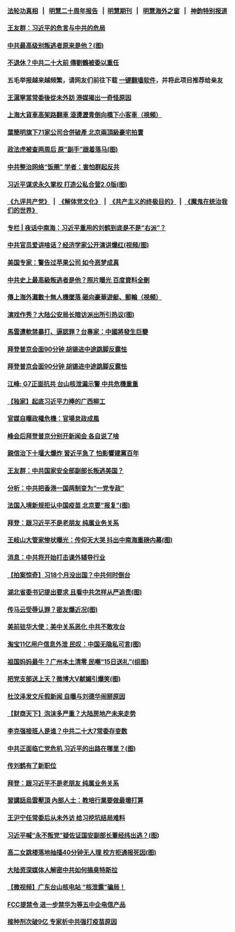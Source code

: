 #### [法轮功真相](https://github.com/gfw-breaker/truth/blob/master/README.md?t=0) &nbsp;&nbsp;|&nbsp;&nbsp; [明慧二十周年报告](https://github.com/gfw-breaker/mh-reports/blob/master/README.md?t=0) &nbsp;&nbsp;|&nbsp;&nbsp;[明慧期刊](https://github.com/gfw-breaker/mh-qikan) &nbsp;&nbsp;|&nbsp;&nbsp; [明慧海外之窗](https://github.com/gfw-breaker/mh-news/blob/master/README.md?t=0) &nbsp;&nbsp;|&nbsp;&nbsp; [神韵特别报道](https://github.com/gfw-breaker/mh-news/blob/master/shenyun.md?t=0)
#### [ 王友群：习近平的危言与中共的危局](https://github.com/gfw-breaker/banned-news3/blob/master/pages/nsc413/n13026959.md)
#### [ 中共最高级别叛逃者原来是他？(图)](https://github.com/gfw-breaker/banned-news3/blob/master/pages/p2/975296.md)
#### [ 不退休？中共二十大前 傳劉鶴被委以重任](https://github.com/gfw-breaker/banned-news3/blob/master/pages/soh5/516659.md)
#### 五毛举报越来越频繁，请网友们前往下载 [一键翻墙软件](https://github.com/gfw-breaker/ssr-accounts)，并将此项目推荐给亲友
#### [ 王滬寧當常委後從未外訪 港媒揭出一奇怪原因](https://github.com/gfw-breaker/banned-news3/blob/master/pages/soh5/516539.md)
#### [ 上海大貨車高架路翻車 滾燙瀝青倒向橋下小客車（視頻）](https://github.com/gfw-breaker/banned-news3/blob/master/pages/soh5/516146.md)
#### [ 葉簡明旗下71家公司合併破產 北京兩頂級豪宅拍賣](https://github.com/gfw-breaker/banned-news3/blob/master/pages/soh5/515945.md)
#### [ 政法虎被查两周后 原“副手”跟着落马(图)](https://github.com/gfw-breaker/banned-news3/blob/master/pages/p2/975222.md)
#### [ 中共整治网络“饭圏” 学者：害怕群起反共](https://github.com/gfw-breaker/banned-news3/blob/master/pages/nsc413/n13027881.md)
#### [ 习近平谋求永久掌权 打造公私合营2.0版(图)](https://github.com/gfw-breaker/banned-news3/blob/master/pages/p2/973971.md)
#### [《九评共产党》](https://github.com/begood0513/9ping.md/blob/master/README.md) &nbsp;|&nbsp; [《解体党文化》](../../../../jtdwh.md/blob/master/README.md)  &nbsp;|&nbsp; [《共产主义的终极目的》](../../../../gczydzjmd.md/blob/master/README.md) &nbsp;|&nbsp; [《魔鬼在统治我们的世界》](../../../../mgztzwmdsj.md/blob/master/README.md) 
#### [ 专栏 | 夜话中南海：习近平重用的刘鹤到底是不是“右派”？](https://github.com/gfw-breaker/banned-news3/blob/master/pages/yehuazhongnanhai/gx-05142021114056.md)
#### [ 中共官员爱讲啥话？经济学家公开演讲爆红(视频/图)](https://github.com/gfw-breaker/banned-news3/blob/master/pages/p1/975256.md)
#### [ 美国专家：警告过苹果公司 如今恶梦成真](https://github.com/gfw-breaker/banned-news3/blob/master/pages/nsc413/n13029064.md)
#### [ 中共史上最高級叛逃者是他？照片曝光 百度資料全刪](https://github.com/gfw-breaker/banned-news3/blob/master/pages/soh5/516554.md)
#### [ 傳上海外灘數十無人機墜落 砸向豪華遊艇、郵輪（視頻）](https://github.com/gfw-breaker/banned-news3/blob/master/pages/soh5/515951.md)
#### [ 演戏作秀？大陆公安局长暗访派出所引热议(图)](https://github.com/gfw-breaker/banned-news3/blob/master/pages/p1/975319.md)
#### [ 馬雲遭軟禁暴打、逼認罪？台專家：中國將發生巨變](https://github.com/gfw-breaker/banned-news3/blob/master/pages/soh5/515876.md)
#### [ 拜登普京会面90分钟 胡锡进中途跳脚反露怯](https://github.com/gfw-breaker/banned-news3/blob/master/pages/nsc413/n13026450.md)
#### [ 拜登普京会面90分钟 胡锡进中途跳脚反露怯](https://github.com/gfw-breaker/banned-news3/blob/master/pages/nf4514/n13026450.md)
#### [ 江峰: G7正面抗共 台山核泄漏示警 中共危機重重](https://github.com/gfw-breaker/banned-news3/blob/master/pages/soh5/516077.md)
#### [ 【独家】起底习近平力捧的广西柳工](https://github.com/gfw-breaker/banned-news3/blob/master/pages/nf4514/n12924622.md)
#### [ 官媒自曝政權危機：官場怠政成風](https://github.com/gfw-breaker/banned-news3/blob/master/pages/soh5/516581.md)
#### [ 峰会后拜登普京分别开新闻会 各自说了啥](https://github.com/gfw-breaker/banned-news3/blob/master/pages/nf4514/n13026825.md)
#### [ 親信治下十堰大爆炸 習近平急了 怕影響建黨百年](https://github.com/gfw-breaker/banned-news3/blob/master/pages/soh5/515321.md)
#### [ 王友群：中共国家安全部副部长叛逃美国？](https://github.com/gfw-breaker/banned-news3/blob/master/pages/nsc413/n13029545.md)
#### [ 分析：中共把香港一国两制变为“一党专政”](https://github.com/gfw-breaker/banned-news3/blob/master/pages/nsc413/n13026377.md)
#### [ 法国入境新规拒认中国疫苗 北京要“报复”(图)](https://github.com/gfw-breaker/banned-news3/blob/master/pages/p1/975196.md)
#### [ 拜登：跟习近平不是老朋友 纯属业务关系](https://github.com/gfw-breaker/banned-news3/blob/master/pages/nf4514/n13026844.md)
#### [ 王岐山大管家惨状曝光：传仰天大哭 抖出中南海重磅内幕(图)](https://github.com/gfw-breaker/banned-news3/blob/master/pages/p2/975116.md)
#### [ 消息：中共将开始打击课外辅导行业](https://github.com/gfw-breaker/banned-news3/blob/master/pages/nsc413/n13026993.md)
#### [ 【拍案惊奇】习18个月没出国？中共何时倒台](https://github.com/gfw-breaker/banned-news3/blob/master/pages/nsc413/n13025110.md)
#### [ 湖北省委书记提出要求 且看中共怎样从严追责(图)](https://github.com/gfw-breaker/banned-news3/blob/master/pages/p2/975318.md)
#### [ 传马云受辱认罪？密友爆近况(图)](https://github.com/gfw-breaker/banned-news3/blob/master/pages/p2/975207.md)
#### [ 美前驻华大使：美中关系恶化 中共不敢攻台](https://github.com/gfw-breaker/banned-news3/blob/master/pages/nsc413/n13015946.md)
#### [ 淘宝11亿用户信息外泄 民叹：中国无隐私可言(图)](https://github.com/gfw-breaker/banned-news3/blob/master/pages/p1/975277.md)
#### [ 祖国妈妈最牛？广州本土清零 民嘲“15日送礼”(组图)](https://github.com/gfw-breaker/banned-news3/blob/master/pages/p1/975274.md)
#### [ 把党支部送上天？微博大V献媚引爆笑(图)](https://github.com/gfw-breaker/banned-news3/blob/master/pages/p1/975227.md)
#### [ 杜汶泽发文斥假新闻 自曝与刘德华闹掰原因](https://github.com/gfw-breaker/banned-news3/blob/master/pages/nsc413/n13027271.md)
#### [ 【财商天下】泡沫多严重？大陆房地产未来走势](https://github.com/gfw-breaker/banned-news3/blob/master/pages/nsc413/n13026578.md)
#### [ 李克强接班人是谁？中共二十大7常委存变数](https://github.com/gfw-breaker/banned-news3/blob/master/pages/prog1138/a103143904.md)
#### [ 中共正面临亡党危机 习近平的出路在哪里？(图)](https://github.com/gfw-breaker/banned-news3/blob/master/pages/p4/975285.md)
#### [ 传刘鹤有了新职位](https://github.com/gfw-breaker/banned-news3/blob/master/pages/nsc413/n13028160.md)
#### [ 拜登：跟习近平不是老朋友 纯属业务关系](https://github.com/gfw-breaker/banned-news3/blob/master/pages/nsc413/n13026844.md)
#### [ 習講話烏雲壓頂 內部人士：教培行業要做最壞打算](https://github.com/gfw-breaker/banned-news3/blob/master/pages/soh5/516551.md)
#### [ 王沪宁任常委后从未外访 给习挖坑结局难料](https://github.com/gfw-breaker/banned-news3/blob/master/pages/prog1138/a103144646.md)
#### [ 习近平喊“永不叛党”疑佐证国安副部长董经纬出逃？(图)](https://github.com/gfw-breaker/banned-news3/blob/master/pages/p2/975418.md)
#### [ 高二女跳楼落地抽搐40分钟无人理 校方拒通报死因(图)](https://github.com/gfw-breaker/banned-news3/blob/master/pages/p1/975264.md)
#### [ 大陆资深媒体人解密中共如何搞臭特斯拉](https://github.com/gfw-breaker/banned-news3/blob/master/pages/nsc413/n13027893.md)
#### [ 【微视频】广东台山核电站 “核泄露”骗局！](https://github.com/gfw-breaker/banned-news3/blob/master/pages/nsc413/n13026401.md)
#### [ FCC提禁令 进一步禁华为等五中企电信产品](https://github.com/gfw-breaker/banned-news3/blob/master/pages/nf4514/n13029120.md)
#### [ 接种剂次破9亿 专家析中共强打疫苗原因](https://github.com/gfw-breaker/banned-news3/blob/master/pages/nf4514/n13024686.md)
